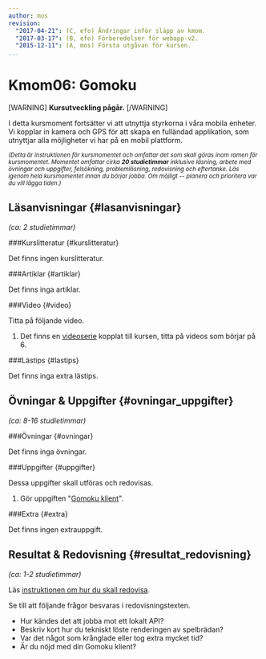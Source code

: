 ```yaml
---
author: mos
revision:
  "2017-04-21": (C, efo) Ändringar inför släpp av kmom.
  "2017-03-17": (B, efo) Förberedelser för webapp-v2.
  "2015-12-11": (A, mos) Första utgåvan för kursen.
...
```

Kmom06: Gomoku
==================================

[WARNING]
**Kursutveckling pågår.**
[/WARNING]

I detta kursmoment fortsätter vi att utnyttja styrkorna i våra mobila enheter. Vi kopplar in kamera och GPS för att skapa en fulländad applikation, som utnyttjar alla möjligheter vi har på en mobil plattform.



<!--more-->



<small><i>(Detta är instruktionen för kursmomentet och omfattar det som skall göras inom ramen för kursmomentet. Momentet omfattar cirka **20 studietimmar** inklusive läsning, arbete med övningar och uppgifter, felsökning, problemlösning, redovisning och eftertanke. Läs igenom hela kursmomentet innan du börjar jobba. Om möjligt -- planera och prioritera var du vill lägga tiden.)</i></small>



Läsanvisningar  {#lasanvisningar}
---------------------------------

*(ca: 2 studietimmar)*


###Kurslitteratur  {#kurslitteratur}

Det finns ingen kurslitteratur.



###Artiklar {#artiklar}

Det finns inga artiklar.
<!-- 1. Läs artikeln [Can We Please Stop Fighting The Native vs. Web App Wars?](http://readwrite.com/2015/02/27/native-vs-web-apps-ceasefire). -->
<!-- 1. Läs i manualen om [introduktionen till Apache Cordova](https://cordova.apache.org/docs/en/latest/guide/overview/). -->



###Video  {#video}

Titta på följande video.

1. Det finns en [videoserie](https://www.youtube.com/playlist?list=PLKtP9l5q3ce-1cVPTFJ_Zw9b7N2Y4_ANI) kopplat till kursen, titta på videos som börjar på 6.


<!--
1. Video om [Lisa DeLuca - Arduino, Bluetooth, and Apache Cordova](https://www.youtube.com/watch?v=bDTeQIQEzmI&list=PL-0yjdC10QYpmXI3l-PGK1od4kTWOjm_A&index=2). Videon är från konferensen jQuery Chicago 2014. -->



###Lästips {#lastips}

Det finns inga extra lästips.





Övningar & Uppgifter  {#ovningar_uppgifter}
-------------------------------------------

*(ca: 8-16 studietimmar)*



###Övningar {#ovningar}

Det finns inga övningar.

<!-- 1. Det finns ett par foruminlägg som hjälper dig att komma igång med Cordova på din plattform.

    * [Installera Cordova på Windows](t/4899)
    * [Installera Cordova på Mac OS](t/4903)
    * [Kör en Cordova app i Firefox OS](t/4900)
    * [Kör Cordova app i Android SDK](t/4901)
    * [Cordova plugin för kamera](t/4910) -->

<!--
* [Cordova ikoner](t/xxxx)
* [Cordova plugin för splashscreen](t/xxxx)
* [Cordova plugin för launch browser](t/xxxx)
* [Cordova plugin för maps](t/xxxx)
* [Kör Cordova app i Windows phone](t/xxxx)
* [Kör Cordova app i iOS](t/xxxx)

Gör exempel/cordovaApp (validera)
Testa me/kmom06/cordova/[me5,pizza,mithril] (validera)
Testa så att alla exempel på pluginer fungerar i samtliga plattformar.
Dubbelkolla hur man debuggar i olika miljöer via console.log.
-->



###Uppgifter {#uppgifter}

Dessa uppgifter skall utföras och redovisas.

1. Gör uppgiften "[Gomoku klient](uppgift/gomoku-klient-i-mithril)".



###Extra {#extra}

Det finns ingen extrauppgift.



Resultat & Redovisning  {#resultat_redovisning}
-----------------------------------------------

*(ca: 1-2 studietimmar)*

Läs [instruktionen om hur du skall redovisa](./../redovisa).

Se till att följande frågor besvaras i redovisningstexten.

* Hur kändes det att jobba mot ett lokalt API?
* Beskriv kort hur du tekniskt löste renderingen av spelbrädan?
* Var det något som krånglade eller tog extra mycket tid?
* Är du nöjd med din Gomoku klient?
